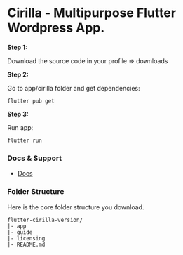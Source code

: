# Cirilla - Multipurpose Flutter Wordpress App.

**Step 1:**

Download the source code in your profile => downloads

**Step 2:**

Go to app/cirilla folder and get dependencies: 

```
flutter pub get 
```

**Step 3:**

Run app:

```
flutter run
```

### Docs & Support

* [Docs](https://appcheap.io/docs)

### Folder Structure
Here is the core folder structure you download.

```
flutter-cirilla-version/
|- app
|- guide
|- licensing
|- README.md
```
